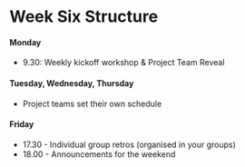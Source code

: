 # Week Six Structure

#### Monday

- 9.30: Weekly kickoff workshop & Project Team Reveal

#### Tuesday, Wednesday, Thursday

- Project teams set their own schedule

#### Friday

- 17.30 - Individual group retros (organised in your groups)
- 18.00 - Announcements for the weekend
